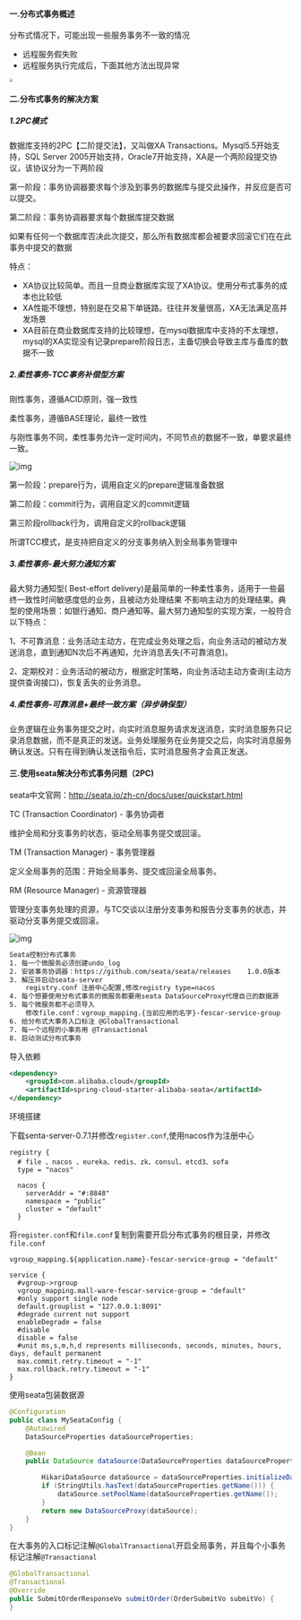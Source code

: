 #### 一.分布式事务概述

分布式情况下，可能出现一些服务事务不一致的情况

* 远程服务假失败
* 远程服务执行完成后，下面其他方法出现异常

<img src="D:/a_mall/gulimall-learning-master/docs/images/Snipaste_2020-10-11_09-15-30.png" style="zoom:38%;" />

#### 二.分布式事务的解决方案

##### 1.2PC模式

数据库支持的2PC【二阶提交法】，又叫做XA Transactions。Mysql5.5开始支持，SQL Server 2005开始支持，Oracle7开始支持，XA是一个两阶段提交协议，该协议分为一下两阶段

第一阶段：事务协调器要求每个涉及到事务的数据库与提交此操作，并反应是否可以提交。

第二阶段：事务协调器要求每个数据库提交数据

如果有任何一个数据库否决此次提交，那么所有数据库都会被要求回滚它们在在此事务中提交的数据

特点：

- XA协议比较简单。而且一旦商业数据库实现了XA协议。使用分布式事务的成本也比较低
- XA性能不理想，特别是在交易下单链路。往往并发量很高，XA无法满足高并发场景
- XA目前在商业数据库支持的比较理想，在mysql数据库中支持的不太理想，mysql的XA实现没有记录prepare阶段日志，主备切换会导致主库与备库的数据不一致

##### 2.柔性事务-TCC事务补偿型方案

刚性事务，遵循ACID原则，强一致性

柔性事务，遵循BASE理论，最终一致性

与刚性事务不同，柔性事务允许一定时间内，不同节点的数据不一致，单要求最终一致。

 ![img](https://gimg2.baidu.com/image_search/src=http%3A%2F%2Fblog.gqylpy.com%2Fmedia%2Fai%2F2019-09%2Fb49725cd-dd86-4892-8c97-d610e746160f.png&refer=http%3A%2F%2Fblog.gqylpy.com&app=2002&size=f9999,10000&q=a80&n=0&g=0n&fmt=jpeg?sec=1626142872&t=8f9bd0095390b653661be3453d9b9228) 

第一阶段：prepare行为，调用自定义的prepare逻辑准备数据

第二阶段：commit行为，调用自定义的commit逻辑

第三阶段rollback行为，调用自定义的rollback逻辑

所谓TCC模式，是支持把自定义的分支事务纳入到全局事务管理中

##### 3.柔性事务-最大努力通知方案

最大努力通知型( Best-effort delivery)是最简单的一种柔性事务，适用于一些最终一致性时间敏感度低的业务，且被动方处理结果 不影响主动方的处理结果。典型的使用场景：如银行通知、商户通知等。最大努力通知型的实现方案，一般符合以下特点：

  1、不可靠消息：业务活动主动方，在完成业务处理之后，向业务活动的被动方发送消息，直到通知N次后不再通知，允许消息丢失(不可靠消息)。

  2、定期校对：业务活动的被动方，根据定时策略，向业务活动主动方查询(主动方提供查询接口)，恢复丢失的业务消息。

##### 4.柔性事务-可靠消息+最终一致方案（异步确保型）

业务逻辑在业务事务提交之时，向实时消息服务请求发送消息，实时消息服务只记录消息数据，而不是真正的发送。业务处理服务在业务提交之后，向实时消息服务确认发送。只有在得到确认发送指令后，实时消息服务才会真正发送。

#### 三.使用seata解决分布式事务问题（2PC)

seata中文官网：http://seata.io/zh-cn/docs/user/quickstart.html

TC (Transaction Coordinator) - 事务协调者

维护全局和分支事务的状态，驱动全局事务提交或回滚。

TM (Transaction Manager) - 事务管理器

定义全局事务的范围：开始全局事务、提交或回滚全局事务。

RM (Resource Manager) - 资源管理器

管理分支事务处理的资源，与TC交谈以注册分支事务和报告分支事务的状态，并驱动分支事务提交或回滚。

 ![img](http://seata.io/img/solution.png) 

```txt
Seata控制分布式事务
1. 每一个微服务必须创建undo_log
2. 安装事务协调器：https://github.com/seata/seata/releases    1.0.0版本     
3. 解压并启动seata-server        
	registry.conf 注册中心配置,修改registry type=nacos
4. 每个想要使用分布式事务的微服务都要用seata DataSourceProxy代理自己的数据源
5. 每个微服务都不必须导入        
	修改file.conf：vgroup_mapping.{当前应用的名字}-fescar-service-group          
6. 给分布式大事务入口标注 @GlobalTransactional       
7. 每一个远程的小事务用 @Transactional
8. 启动测试分布式事务
```

导入依赖

```xml
<dependency>
    <groupId>com.alibaba.cloud</groupId>
    <artifactId>spring-cloud-starter-alibaba-seata</artifactId>
</dependency>
```

环境搭建

下载senta-server-0.7.1并修改`register.conf`,使用nacos作为注册中心

```shell
registry {
  # file 、nacos 、eureka、redis、zk、consul、etcd3、sofa
  type = "nacos"

  nacos {
    serverAddr = "#:8848"
    namespace = "public"
    cluster = "default"
  }
```

将`register.conf`和`file.conf`复制到需要开启分布式事务的根目录，并修改`file.conf`

 `vgroup_mapping.${application.name}-fescar-service-group = "default"`

```shell
service {
  #vgroup->rgroup
  vgroup_mapping.mall-ware-fescar-service-group = "default"
  #only support single node
  default.grouplist = "127.0.0.1:8091"
  #degrade current not support
  enableDegrade = false
  #disable
  disable = false
  #unit ms,s,m,h,d represents milliseconds, seconds, minutes, hours, days, default permanent
  max.commit.retry.timeout = "-1"
  max.rollback.retry.timeout = "-1"
}
```

使用seata包装数据源

```java
@Configuration
public class MySeataConfig {
    @Autowired
    DataSourceProperties dataSourceProperties;

    @Bean
    public DataSource dataSource(DataSourceProperties dataSourceProperties) {

        HikariDataSource dataSource = dataSourceProperties.initializeDataSourceBuilder().type(HikariDataSource.class).build();
        if (StringUtils.hasText(dataSourceProperties.getName())) {
            dataSource.setPoolName(dataSourceProperties.getName());
        }
        return new DataSourceProxy(dataSource);
    }
}
```

在大事务的入口标记注解`@GlobalTransactional`开启全局事务，并且每个小事务标记注解`@Transactional`

```java
@GlobalTransactional
@Transactional
@Override
public SubmitOrderResponseVo submitOrder(OrderSubmitVo submitVo) {
}
```

### 
